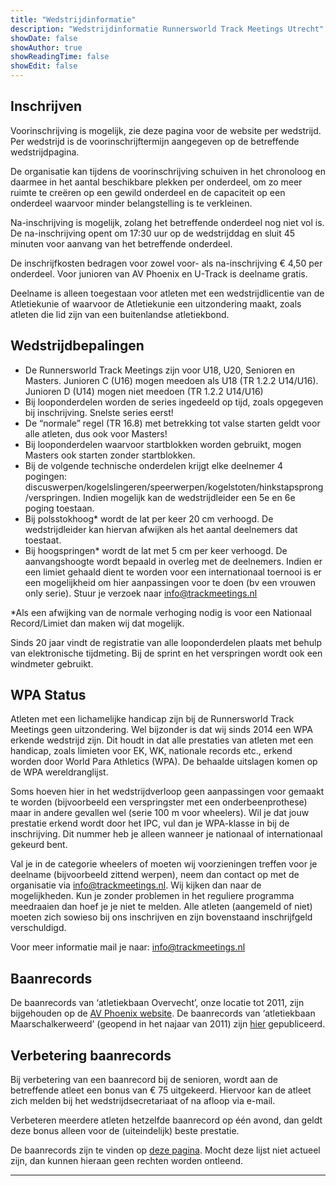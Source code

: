 ```yaml
---
title: "Wedstrijdinformatie"
description: "Wedstrijdinformatie Runnersworld Track Meetings Utrecht"
showDate: false
showAuthor: true
showReadingTime: false
showEdit: false
---
```

## Inschrijven
Voorinschrijving is mogelijk, zie deze pagina voor de website per wedstrijd. Per wedstrijd is de voorinschrijftermijn aangegeven op de betreffende wedstrijdpagina.

De organisatie kan tijdens de voorinschrijving schuiven in het chronoloog en daarmee in het aantal beschikbare plekken per onderdeel, om zo meer ruimte te creëren op een gewild onderdeel en de capaciteit op een onderdeel waarvoor minder belangstelling is te verkleinen.

Na-inschrijving is mogelijk, zolang het betreffende onderdeel nog niet vol is. De na-inschrijving opent om 17:30 uur op de wedstrijddag en sluit 45 minuten voor aanvang van het betreffende onderdeel.

De inschrijfkosten bedragen voor zowel voor- als na-inschrijving € 4,50 per onderdeel. Voor junioren van AV Phoenix en U-Track is deelname gratis.

Deelname is alleen toegestaan voor atleten met een wedstrijdlicentie van de Atletiekunie of waarvoor de Atletiekunie een uitzondering maakt, zoals atleten die lid zijn van een buitenlandse atletiekbond.

## Wedstrijdbepalingen
- De Runnersworld Track Meetings zijn voor U18, U20, Senioren en Masters. Junioren C (U16) mogen meedoen als U18 (TR 1.2.2 U14/U16). Junioren D (U14) mogen niet meedoen (TR 1.2.2 U14/U16)
- Bij looponderdelen worden de series ingedeeld op tijd, zoals opgegeven bij inschrijving. Snelste series eerst!
- De “normale” regel (TR 16.8) met betrekking tot valse starten geldt voor alle atleten, dus ook voor Masters!
- Bij looponderdelen waarvoor startblokken worden gebruikt, mogen Masters ook starten zonder startblokken.
- Bij de volgende technische onderdelen krijgt elke deelnemer 4 pogingen: discuswerpen/kogelslingeren/speerwerpen/kogelstoten/hinkstapsprong/verspringen. Indien mogelijk kan de wedstrijdleider een 5e en 6e poging toestaan.
- Bij polsstokhoog* wordt de lat per keer 20 cm verhoogd. De wedstrijdleider kan hiervan afwijken als het aantal deelnemers dat toestaat.
- Bij hoogspringen* wordt de lat met 5 cm per keer verhoogd. De aanvangshoogte wordt bepaald in overleg met de deelnemers.
Indien er een limiet gehaald dient te worden voor een internationaal toernooi is er een mogelijkheid om hier aanpassingen voor te doen (bv een vrouwen only serie). Stuur je verzoek naar info@trackmeetings.nl

*Als een afwijking van de normale verhoging nodig is voor een Nationaal Record/Limiet dan maken wij dat mogelijk.

Sinds 20 jaar vindt de registratie van alle looponderdelen plaats met behulp van elektronische tijdmeting. Bij de sprint en het verspringen wordt ook een windmeter gebruikt.

## WPA Status
Atleten met een lichamelijke handicap zijn bij de Runnersworld Track Meetings geen uitzondering. Wel bijzonder is dat wij sinds 2014 een WPA erkende wedstrijd zijn. Dit houdt in dat alle prestaties van atleten met een handicap, zoals limieten voor EK, WK, nationale records etc., erkend worden door World Para Athletics (WPA). De behaalde uitslagen komen op de WPA wereldranglijst.

Soms hoeven hier in het wedstrijdverloop geen aanpassingen voor gemaakt te worden (bijvoorbeeld een verspringster met een onderbeenprothese) maar in andere gevallen wel (serie 100 m voor wheelers). Wil je dat jouw prestatie erkend wordt door het IPC, vul dan je WPA-klasse in bij de inschrijving. Dit nummer heb je alleen wanneer je nationaal of internationaal gekeurd bent.

Val je in de categorie wheelers of moeten wij voorzieningen treffen voor je deelname (bijvoorbeeld zittend werpen), neem dan contact op met de organisatie via info@trackmeetings.nl. Wij kijken dan naar de mogelijkheden. Kun je zonder problemen in het reguliere programma meedraaien dan hoef je je niet te melden. Alle atleten (aangemeld of niet) moeten zich sowieso bij ons inschrijven en zijn bovenstaand inschrijfgeld verschuldigd.

Voor meer informatie mail je naar: info@trackmeetings.nl

## Baanrecords
De baanrecords van ‘atletiekbaan Overvecht’, onze locatie tot 2011, zijn bijgehouden op de [AV Phoenix website](https://avphoenix.nl/baanrecords/). De baanrecords van ‘atletiekbaan Maarschalkerweerd’ (geopend in het najaar van 2011) zijn [hier](https://www.u-track.nl/baanrecords/) gepubliceerd.

## Verbetering baanrecords
Bij verbetering van een baanrecord bij de senioren, wordt aan de betreffende atleet een bonus van € 75 uitgekeerd. Hiervoor kan de atleet zich melden bij het wedstrijdsecretariaat of na afloop via e-mail.

Verbeteren meerdere atleten hetzelfde baanrecord op één avond, dan geldt deze bonus alleen voor de (uiteindelijk) beste prestatie.

De baanrecords zijn te vinden op [deze pagina](https://www.u-track.nl/baanrecords/). Mocht deze lijst niet actueel zijn, dan kunnen hieraan geen rechten worden ontleend.

---
